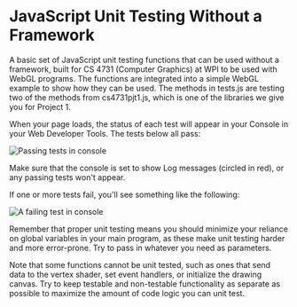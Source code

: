 # JavaScript Unit Testing Without a Framework
A basic set of JavaScript unit testing functions that can be used without a framework, built for CS 4731 (Computer Graphics) at WPI to be used with WebGL programs. The functions are integrated into a simple WebGL example to show how they can be used. The methods in tests.js are testing two of the methods from cs4731pjt1.js, which is one of the libraries we give you for Project 1.

When your page loads, the status of each test will appear in your Console in your Web Developer Tools. The tests below all pass:

![Passing tests in console](https://user-images.githubusercontent.com/34037938/212177206-01987d74-334a-41c6-95e3-7e197ac65098.png)

Make sure that the console is set to show Log messages (circled in red), or any passing tests won't appear.

If one or more tests fail, you'll see something like the following:

![A failing test in console](https://user-images.githubusercontent.com/34037938/212177791-2175aefd-0415-4073-9694-869e56ecb734.png)

Remember that proper unit testing means you should minimize your reliance on global variables in your main program, as these make unit testing harder and more error-prone. Try to pass in whatever you need as parameters.

Note that some functions cannot be unit tested, such as ones that send data to the vertex shader, set event handlers, or initialize the drawing canvas. Try to keep testable and non-testable functionality as separate as possible to maximize the amount of code logic you can unit test.
